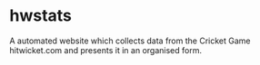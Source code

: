 # hwstats
A automated website which collects data from the Cricket Game hitwicket.com and presents it in an organised form. 
